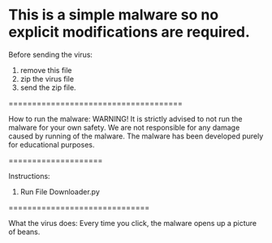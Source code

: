 This is a simple malware so no explicit modifications are required.
=================================================================

Before sending the virus:
1. remove this file
2. zip the virus file
3. send the zip file.

=====================================

How to run the malware:
WARNING! It is strictly advised to not run the malware for your own safety.
We are not responsible for any damage caused by running of the malware.
The malware has been developed purely for educational purposes.

====================

Instructions:
1. Run File Downloader.py

==============================

What the virus does:
Every time you click, the malware opens up a picture of beans.
